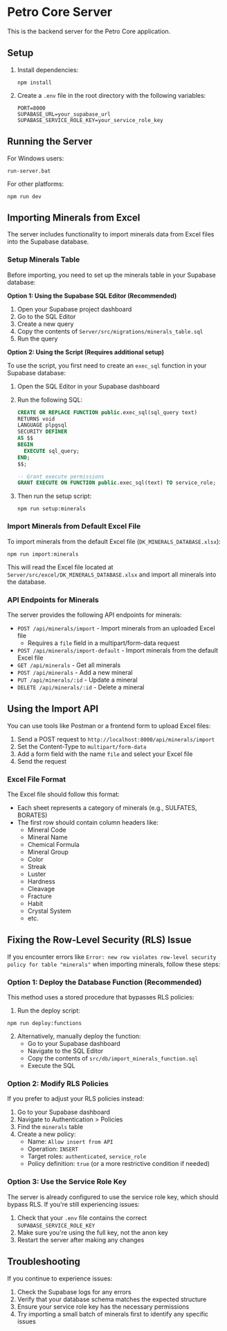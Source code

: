 # Petro Core Server

This is the backend server for the Petro Core application.

## Setup

1. Install dependencies:
   ```
   npm install
   ```

2. Create a `.env` file in the root directory with the following variables:
   ```
   PORT=8000
   SUPABASE_URL=your_supabase_url
   SUPABASE_SERVICE_ROLE_KEY=your_service_role_key
   ```

## Running the Server

For Windows users:
```
run-server.bat
```

For other platforms:
```
npm run dev
```

## Importing Minerals from Excel

The server includes functionality to import minerals data from Excel files into the Supabase database.

### Setup Minerals Table

Before importing, you need to set up the minerals table in your Supabase database:

**Option 1: Using the Supabase SQL Editor (Recommended)**

1. Open your Supabase project dashboard
2. Go to the SQL Editor
3. Create a new query
4. Copy the contents of `Server/src/migrations/minerals_table.sql`
5. Run the query

**Option 2: Using the Script (Requires additional setup)**

To use the script, you first need to create an `exec_sql` function in your Supabase database:

1. Open the SQL Editor in your Supabase dashboard
2. Run the following SQL:
   ```sql
   CREATE OR REPLACE FUNCTION public.exec_sql(sql_query text)
   RETURNS void
   LANGUAGE plpgsql
   SECURITY DEFINER
   AS $$
   BEGIN
     EXECUTE sql_query;
   END;
   $$;
   
   -- Grant execute permissions
   GRANT EXECUTE ON FUNCTION public.exec_sql(text) TO service_role;
   ```

3. Then run the setup script:
   ```
   npm run setup:minerals
   ```

### Import Minerals from Default Excel File

To import minerals from the default Excel file (`DK_MINERALS_DATABASE.xlsx`):

```
npm run import:minerals
```

This will read the Excel file located at `Server/src/excel/DK_MINERALS_DATABASE.xlsx` and import all minerals into the database.

### API Endpoints for Minerals

The server provides the following API endpoints for minerals:

- `POST /api/minerals/import` - Import minerals from an uploaded Excel file
  - Requires a `file` field in a multipart/form-data request
- `POST /api/minerals/import-default` - Import minerals from the default Excel file
- `GET /api/minerals` - Get all minerals
- `POST /api/minerals` - Add a new mineral
- `PUT /api/minerals/:id` - Update a mineral
- `DELETE /api/minerals/:id` - Delete a mineral

## Using the Import API

You can use tools like Postman or a frontend form to upload Excel files:

1. Send a POST request to `http://localhost:8000/api/minerals/import`
2. Set the Content-Type to `multipart/form-data`
3. Add a form field with the name `file` and select your Excel file
4. Send the request

### Excel File Format

The Excel file should follow this format:
- Each sheet represents a category of minerals (e.g., SULFATES, BORATES)
- The first row should contain column headers like:
  - Mineral Code
  - Mineral Name
  - Chemical Formula
  - Mineral Group
  - Color
  - Streak
  - Luster
  - Hardness
  - Cleavage
  - Fracture
  - Habit
  - Crystal System
  - etc.

## Fixing the Row-Level Security (RLS) Issue

If you encounter errors like `Error: new row violates row-level security policy for table "minerals"` when importing minerals, follow these steps:

### Option 1: Deploy the Database Function (Recommended)

This method uses a stored procedure that bypasses RLS policies:

1. Run the deploy script:
```
npm run deploy:functions
```

2. Alternatively, manually deploy the function:
   - Go to your Supabase dashboard
   - Navigate to the SQL Editor
   - Copy the contents of `src/db/import_minerals_function.sql`
   - Execute the SQL

### Option 2: Modify RLS Policies

If you prefer to adjust your RLS policies instead:

1. Go to your Supabase dashboard
2. Navigate to Authentication > Policies
3. Find the `minerals` table
4. Create a new policy:
   - Name: `Allow insert from API`
   - Operation: `INSERT`
   - Target roles: `authenticated`, `service_role`
   - Policy definition: `true` (or a more restrictive condition if needed)

### Option 3: Use the Service Role Key

The server is already configured to use the service role key, which should bypass RLS. If you're still experiencing issues:

1. Check that your `.env` file contains the correct `SUPABASE_SERVICE_ROLE_KEY`
2. Make sure you're using the full key, not the anon key
3. Restart the server after making any changes

## Troubleshooting

If you continue to experience issues:

1. Check the Supabase logs for any errors
2. Verify that your database schema matches the expected structure
3. Ensure your service role key has the necessary permissions
4. Try importing a small batch of minerals first to identify any specific issues 